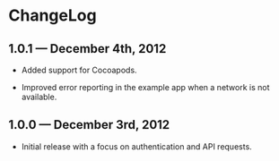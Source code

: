 
# ChangeLog

## 1.0.1 — December 4th, 2012

* Added support for Cocoapods.

* Improved error reporting in the example app when a network is not available.

## 1.0.0 — December 3rd, 2012

* Initial release with a focus on authentication and API requests.
